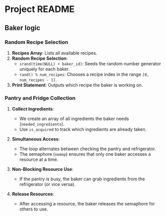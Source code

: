 # Project README

## Baker logic

### Random Recipe Selection
1. **Recipes Array**: Lists all available recipes.
2. **Random Recipe Selection**:
   - `srand(time(NULL) + baker_id)`: Seeds the random number generator uniquely for each baker.
   - `rand() % num_recipes`: Chooses a recipe index in the range `[0, num_recipes - 1]`.
3. **Print Statement**: Outputs which recipe the baker is working on.

### Pantry and Fridge Collection
1. **Collect Ingredients**:
   - We create an array of all ingredients the baker needs (`needed_ingredients`).
   - Use `is_acquired` to track which ingredients are already taken.
   
2. **Simultaneous Access**:
   - The loop alternates between checking the pantry and refrigerator.
   - The semaphore (`semop`) ensures that only one baker accesses a resource at a time.

3. **Non-Blocking Resource Use**:
   - If the pantry is busy, the baker can grab ingredients from the refrigerator (or vice versa).

4. **Release Resources**:
   - After accessing a resource, the baker releases the semaphore for others to use.
